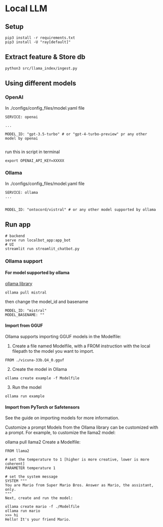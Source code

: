 # Local LLM 

## Setup 

```
pip3 install -r requirements.txt
pip3 install -U "ray[default]"
```

## Extract feature & Store db 
```
python3 src/llama_index/ingest.py
```

## Using different models
### OpenAI
In ./configs/config_files/model.yaml file
```
SERVICE: openai

...

MODEL_ID: "gpt-3.5-turbo" # or "gpt-4-turbo-preview" pr any other model by openai 


```

run this in script in terminal

```
export OPENAI_API_KEY=XXXXX
```

### Ollama
In ./configs/config_files/model.yaml file
```
SERVICE: ollama
...


MODEL_ID: "ontocord/vistral" # or any other model supported by ollama

```

## Run app 

```
# backend 
serve run localbot_app:app_bot
# UI
streamlit run streamlit_chatbot.py
```

### Ollama support

#### For model supported by ollama
[ollama library](https://ollama.ai/library)

```
ollama pull mistral
```

then change the model_id and basename

```
MODEL_ID: "mistral"
MODEL_BASENAME: ""
```

#### Import from GGUF
Ollama supports importing GGUF models in the Modelfile:

1. Create a file named Modelfile, with a FROM instruction with the local filepath to the model you want to import.
```
FROM ./vicuna-33b.Q4_0.gguf
```

2. Create the model in Ollama
```
ollama create example -f Modelfile
```

3. Run the model
```
ollama run example

```

#### Import from PyTorch or Safetensors
See the guide on importing models for more information.

Customize a prompt
Models from the Ollama library can be customized with a prompt. For example, to customize the llama2 model:

ollama pull llama2
Create a Modelfile:

```
FROM llama2

# set the temperature to 1 [higher is more creative, lower is more coherent]
PARAMETER temperature 1

# set the system message
SYSTEM """
You are Mario from Super Mario Bros. Answer as Mario, the assistant, only.
"""
Next, create and run the model:

ollama create mario -f ./Modelfile
ollama run mario
>>> hi
Hello! It's your friend Mario.

```
